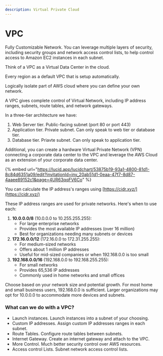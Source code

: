 ```yaml
---
description: Virtual Private Cloud
---
```


# VPC

Fully Customizable Network. You can leverage multiple layers of security, including security groups and network access control lists, to help control access to Amazon EC2 instances in each subnet.

Think of a VPC as a Virtual Data Center in the cloud.

Every region as a default VPC that is setup automatically.

Logically isolate part of AWS cloud where you can define your own network.

A VPC gives complete control of Virtual Network, including IP address ranges, subnets, route tables, and network gateways.



In a three-tier architecture we have:

1. Web Server tier. Public-facing subnet (port 80 or port 443)
2. Application tier. Private subnet. Can only speak to web tier or database tier.&#x20;
3. Database tier. Priavte subnet. Can only speak to application tier.

Additional, you can create a hardware Virtual Private Network (VPN) connecting a corporate data center to the VPC and leverage the AWS Cloud as an extension of your corporate data center.



{% embed url="https://lucid.app/lucidchart/53875b19-93a1-4800-81d1-8c84d6351a09/edit?invitationId=inv_20ab51d1-0eaa-47f7-8d87-4aaee89152c1&page=4UR63qqFV6Co" %}

You can calculate the IP address's ranges using [https://cidr.xyz/](https://cidr.xyz/)

These IP address ranges are used for private networks. Here's when to use each:

1. **10.0.0.0/8** (10.0.0.0 to 10.255.255.255):
   * For large enterprise networks
   * Provides the most available IP addresses (over 16 million)
   * Best for organizations needing many subnets or devices
2. **172.16.0.0/12** (172.16.0.0 to 172.31.255.255):
   * For medium-sized networks
   * Offers about 1 million IP addresses
   * Useful for mid-sized companies or when 192.168.0.0 is too small
3. **192.168.0.0/16** (192.168.0.0 to 192.168.255.255):
   * For small networks
   * Provides 65,536 IP addresses
   * Commonly used in home networks and small offices

Choose based on your network size and potential growth. For most home and small business users, 192.168.0.0 is sufficient. Larger organizations may opt for 10.0.0.0 to accommodate more devices and subnets.



### What can we do with a VPC?

* Launch instances. Launch instances into a subnet of your choosing.
* Custom IP addresses. Assign custom IP addresses ranges in each subnet.
* Route Tables. Configure route tables between subnets.
* Internet Gateway. Create an internet gateway and attach to the VPC.
* More Control. Much better security control over AWS resources.
* Access control Lists. Subnet network access control lists.
